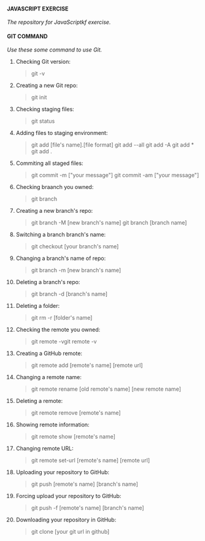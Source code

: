 #### **JAVASCRIPT EXERCISE**
*The repository for JavaScriptkf exercise.*
#### **GIT COMMAND**
*Use these some command to use Git.*
1. Checking Git version:
    > git -v
2. Creating a new Git repo:
    > git init
3. Checking staging files:
    > git status
4. Adding files to staging environment:
    > git add [file's name].[file format]
    > git add --all
    > git add -A
    > git add *
    > git add .
5. Commiting all staged files:
    > git commit -m ["your message"]
    > git commit -am ["your message"]
6. Checking braanch you owned:	
    > git branch
7. Creating a new branch's repo:
    > git branch -M [new branch's name]	
    > git branch [branch name]
8. Switching a branch branch's name:
    > git checkout [your branch's name]
9. Changing a branch's name of repo:
    > git branch -m [new branch's name]
10. Deleting a branch's repo:
    > git branch -d [branch's name]
11. Deleting a folder:
    > git rm -r [folder's name]
12. Checking the remote you owned:
    > git remote -vgit remote -v
13. Creating a GitHub remote:
    > git remote add [remote's name] [remote url]
14. Changing a remote name:
    > git remote rename [old remote's name] [new remote name]
15. Deleting a remote:
    > git remote remove [remote's name]
16. Showing remote information:
    > git remote show [remote's name]
17. Changing remote URL:
    > git remote set-url [remote's name] [remote url]
18. Uploading your repository to GitHub:
    > git push [remote's name] [branch's name]
19. Forcing upload your repository to GitHub:
    > git push -f [remote's name] [branch's name]
20. Downloading your repository in GitHub:
    > git clone [your git url in github]